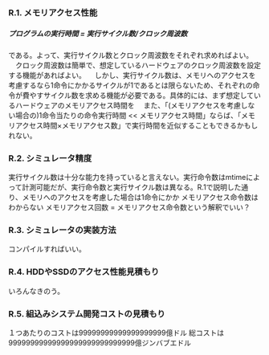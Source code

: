 ### R.1. メモリアクセス性能
##### プログラムの実行時間 = 実行サイクル数/クロック周波数
である。よって、実行サイクル数とクロック周波数をそれぞれ求めればよい。
　クロック周波数は簡単で、想定しているハードウェアのクロック周波数を設定する機能があればよい。
　しかし、実行サイクル数は、メモリへのアクセスを考慮するなら1命令にかかるサイクルが1であるとは限らないため、それぞれの命令が費やすサイクル数を求める機能が必要である。具体的には、まず想定しているハードウェアのメモリアクセス時間を
　また、「(メモリアクセスを考慮しない場合の)1命令当たりの命令実行時間 << メモリアクセス時間」ならば、「メモリアクセス時間×メモリアクセス数」で実行時間を近似することもできるかもしれない。

### R.2. シミュレータ精度
実行サイクル数は十分な能力を持っていると言えない。実行命令数はmtimeによって計測可能だが、実行命令数と実行サイクル数は異なる。R.1で説明した通り、メモリへのアクセスを考慮した場合は1命令にかか
メモリアクセス命令数はわからない
メモリアクセス回数 = メモリアクセス命令数という解釈でいい？

### R.3. シミュレータの実装方法
コンパイルすればいい。

### R.4. HDDやSSDのアクセス性能見積もり
いろんなきのう。

### R.5. 組込みシステム開発コストの見積もり
１つあたりのコストは99999999999999999999億ドル
総コストは99999999999999999999999999999億ジンバブエドル
